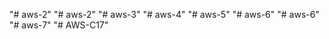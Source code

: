 "# aws-2" 
"# aws-2" 
"# aws-3" 
"# aws-4" 
"# aws-5" 
"# aws-6" 
"# aws-6" 
"# aws-7" 
"# AWS-C17" 
